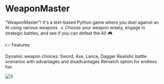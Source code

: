 # WeaponMaster
"WeaponMaster"! It's a text-based Python game where you duel against an AI using various weapons. ⚔️ Choose your weapon wisely, engage in strategic battles, and see if you can defeat the AI! 🎮

👉 Features:

Dynamic weapon choices: Sword, Axe, Lance, Dagger
Realistic battle scenarios with advantages and disadvantages
Rematch option for endless fun


![3](https://github.com/RavenCunanan/WeaponMaster/assets/63638637/3594b607-eb3c-4720-ad2a-f518402dad6e)
